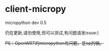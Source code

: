 client-micropy
==============

micropython	dev 0.5


仍在更新,请勿使用,但可以测试,有问题请发issue:)

~~PS：OpenWRT的micropython有问题，是op的锅。~~
